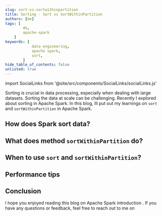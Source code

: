 ```yaml
---
slug: sort-vs-sortwithinpartition
title: Sorting - Sort vs SortWithinPartition
authors: [me]
tags: [
        de,
        apache-spark
    ]
keywords: [
            data engineering,
            apache spark,
            sort,
        ]
hide_table_of_contents: false
unlisted: true
---
```

import SocialLinks from '@site/src/components/SocialLinks/socialLinks.js'

Sorting is crucial in data processing, especially when dealing with large datasets. Sorting the data at scale can be challenging. Recently I explored about sorting in Apache Spark. In this blog, Ill put out my learnings on `sort` and `sortWithinPartition` in Apache Spark.

<!-- truncate -->

## How does Spark sort data?

## What does method `sortWithinPartition` do?

## When to use `sort` and `sortWithinPartition`?

## Performance tips

## Conclusion

I hope you enjoyed reading this blog on Apache Spark introduction . If you have any questions or feedback, feel free to reach out to me on <SocialLinks />